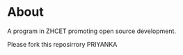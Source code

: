 # About

A program in ZHCET promoting open source development.

Please fork this reposirrory
PRIYANKA


